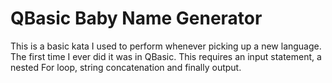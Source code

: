 # QBasic Baby Name Generator
This is a basic kata I used to perform whenever picking up a new language. The first time I ever did it was in QBasic.
This requires an input statement, a nested For loop, string concatenation and finally output.
